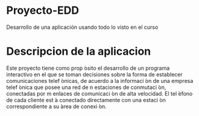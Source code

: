 # Proyecto-EDD
Desarrollo de una aplicación usando todo lo visto en el curso

# Descripcion de la aplicacion
Este proyecto tiene como prop ́osito el desarrollo de un programa interactivo en el que se toman
decisiones sobre la forma de establecer comunicaciones telef ́onicas, de acuerdo a la informaci ́on
de una empresa telef ́onica que posee una red de n estaciones de conmutaci ́on, conectadas por m
enlaces de comunicaci ́on de alta velocidad. El tel ́efono de cada cliente est ́a conectado directamente
con una estaci ́on correspondiente a su  ́area de conexi ́on.

